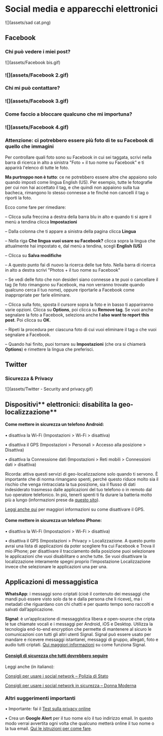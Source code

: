 # **Social media e apparecchi elettronici**

![](assets/sad cat.png)

## **Facebook**

### **Chi può vedere i miei post?**

![](assets/Facebook bis.gif)

### ![](assets/Facebook 2.gif)

### **Chi mi può contattare?**

### ![](assets/Facebook 3.gif)

### **Come faccio a bloccare qualcuno che mi importuna?**

### ![](assets/Facebook 4.gif)

### Attenzione: ci potrebbero essere più foto di te su Facebook di quello che immagini

Per controllare quali foto sono su Facebook in cui sei taggata, scrivi nella barra di ricerca in alto a sinistra "Foto + il tuo nome su Facebook" e ti apparirà l'elenco di tutte le foto.

**Ma purtroppo non è tutto**: ce ne potrebbero essere altre che appaiono solo quando imposti come lingua English \(US\). Per esempio, tutte le fotografie per cui non hai accettato il tag, e che quindi non appaiono sulla tua bacheca, rimangono lo stesso connesse a te finché non cancelli il tag o riporti la foto.

Ecco come fare per rimediare: 

– Clicca sulla freccina a destra della barra blu in alto e quando ti si apre il menù a tendina clicca **Impostazioni**

– Dalla colonna che ti appare a sinistra della pagina clicca **Lingua**

– Nella riga **Che lingua vuoi usare su Facebook?** clicca sopra la lingua che attualmente hai impostato e, dal menù a tendina, scegli **English \(US\)**

– Clicca su **Salva modifiche**

– A questo punto fai di nuovo la ricerca delle tue foto. Nella barra di ricerca in alto a destra scrivi "Photos + il tuo nome su Facebook"

– Se vedi delle foto che non desideri siano connesse a te puoi o cancellare il tag \(le foto rimangono su Facebook, ma non verranno trovate quando qualcuno cerca il tuo nome\), oppure riportarle a Facebook come inappropriate per farle eliminare.

– Clicca sulla foto, sposta il cursore sopra la foto e in basso ti appariranno varie opzioni. Clicca su **Options**, poi clicca su **Remove tag**. Se vuoi anche segnalare la foto a Facebook, seleziona anche **I also want to report this post**. Poi clicca su **OK**.

– Ripeti la procedura per ciascuna foto di cui vuoi eliminare il tag o che vuoi segnalare a Facebook.

– Quando hai finito, puoi tornare su **Impostazioni** \(che ora si chiamerà **Options**\) e rimettere la lingua che preferisci.



## **Twitter**

### **Sicurezza & Privacy**

![](assets/Twitter - Security  and privacy.gif)

## Dispositivi** elettronici: disabilita la geo-localizzazione**

#### **Come mettere in sicurezza un telefono Android:**

• disattiva la Wi-Fi \(Impostazioni &gt; Wi-Fi &gt; disattiva\)

• disattiva il GPS \(Impostazioni &gt; Personali &gt; Accesso alla posizione &gt; Disattiva\)

• disattiva la Connessione dati \(Impostazioni &gt; Reti mobili &gt; Connessioni dati &gt; disattiva\)

Ricorda: attiva questi servizi di geo-localizzazione solo quando ti servono. È importante che di norma rimangano spenti, perché questo riduce molto sia il rischio che venga rintracciata la tua posizione, sia il flusso di dati indesiderato trasmesso dalle applicazioni del tuo telefono o in remoto dal tuo operatore telefonico. In più, tenerli spenti ti fa durare la batteria molto più a lungo \(informazioni prese da [questo sito](https://securityinabox.org/en/guide/basic-security/android/)\).

[Leggi anche qui](http://it.wikihow.com/Disattivare-il-GPS-su-un-Dispositivo-Android) per maggiori informazioni su come disattivare il GPS.

#### **Come mettere in sicurezza un telefono iPhone:**

• disattiva la Wi-Fi \(Impostazioni &gt; Wi-Fi &gt; disattiva\)

• disattiva il GPS \(Impostazioni &gt; Privacy &gt; Localizzazione. A questo punto avrai una lista di applicazioni da poter scegliere fra cui Facebook e Trova il mio iPhone; per disattivare il tracciamento della posizione puoi selezionare le applicazioni che vuoi disabilitare o anche tutte. Se vuoi disattivare la localizzazione interamente spegni proprio l’impostazione Localizzazione invece che selezionare le applicazioni una per una.

## **Applicazioni di messaggistica**

**WhatsApp**: i messaggi sono criptati \(cioè il contenuto dei messaggi che mandi può essere visto solo da te e dalla persona che li riceve\), ma i metadati che riguardano con chi chatti e per quanto tempo sono raccolti e salvati dall’applicazione.

**Signal**: è un’applicazione di messaggistica libera e open-source che cripta le tue chiamate vocali e i messaggi per Android, iOS e Desktop. Utilizza la tecnologia end-to-end encryption che permette di mantenere al sicuro le comunicazioni con tutti gli altri utenti Signal. Signal può essere usato per mandare e ricevere messaggi istantanei, messaggi di gruppo, allegati, foto e audio tutti criptati. [Qui maggiori informazioni](http://www.informaticapertutti.com/signal-private-messenger-lapp-di-messaggistica-piu-sicura/) su come funziona Signal.

#### [Consigli di sicurezza che tutti dovrebbero seguire](https://theintercept.com/2016/07/02/security-tips-every-signal-user-should-know/)

Leggi anche \(in italiano\):

[Consigli per usare i social network – Polizia di Stato](https://www.poliziadistato.it/articolo/40277)

[Consigli per usare i social network in sicurezza – Donna Moderna](http://www.donnamoderna.com/news/tendenze/sicurezza-online-social-network-facebook-cellulare)

### **Altri suggerimenti importanti**

• Importante: fai il [Test sulla privacy online](https://drive.google.com/open?id=1ncJSuYvbiTFA9bxaruaMXwupwPSljJ-iEq0C3ydGEi8)

• Crea un **Google Alert** per il tuo nome e/o il tuo indirizzo email. In questo modo verrai avvertita ogni volta che qualcuno metterà online il tuo nome o la tua email. [Qui le istruzioni per come fare](https://drive.google.com/open?id=1ncJSuYvbiTFA9bxaruaMXwupwPSljJ-iEq0C3ydGEi8).

